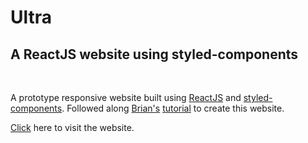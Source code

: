 # Ultra
## A ReactJS website using styled-components

<br />

A prototype responsive website built using [ReactJS](https://reactjs.org/) and [styled-components](https://styled-components.com/docs). Followed along [Brian's](https://github.com/briancodex) [tutorial](https://www.youtube.com/watch?v=iP_HqoCuRI0&list=LL&index=10) to create this website.

[Click](https://demondaddy22.github.io/ultra) here to visit the website.

